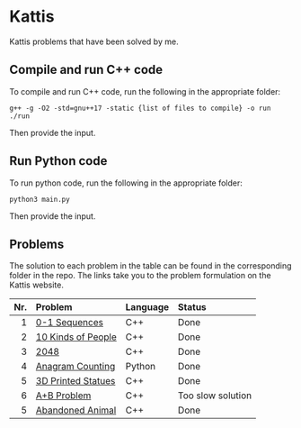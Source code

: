# Kattis

Kattis problems that have been solved by me.

## Compile and run C++ code

To compile and run C++ code, run the following in the appropriate folder:

```
g++ -g -O2 -std=gnu++17 -static {list of files to compile} -o run
./run
```
Then provide the input.

## Run Python code

To run python code, run the following in the appropriate folder:

```
python3 main.py
```
Then provide the input.

## Problems

The solution to each problem in the table can be found in the corresponding folder in the repo. The links take you to the problem formulation on the Kattis website.

| Nr. | Problem | Language | Status |
|---:|:---|:---|:---|
| 1 |[0-1 Sequences](https://open.kattis.com/problems/sequences)| C++ | Done |
| 2 |[10 Kinds of People](https://kth.kattis.com/problems/10kindsofpeople)| C++ | Done |
| 3 |[2048](https://open.kattis.com/problems/2048)| C++ | Done |
| 4 |[Anagram Counting](https://open.kattis.com/problems/anagramcounting)| Python | Done |
| 5 |[3D Printed Statues](https://open.kattis.com/problems/3dprinter)| C++ | Done |
| 6 |[A+B Problem](https://open.kattis.com/problems/aplusb)| C++ | Too slow solution |
| 5 |[Abandoned Animal](https://open.kattis.com/problems/abandonedanimal)| C++ | Done |